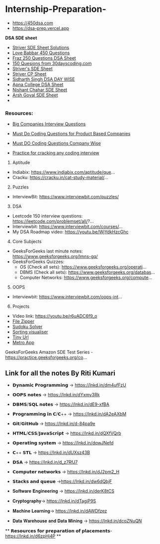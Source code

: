 # Internship-Preparation-

  - https://450dsa.com
  - https://dsa-prep.vercel.app


**DSA SDE sheet**

  - [Striver SDE Sheet Solutions](https://github.com/AkashSingh3031/Striver-SDE-Sheet-Challenge)
  - [Love Babbar 450 Questions](https://docs.google.com/spreadsheets/d/1FMdN_OCfOI0iAeDlqswCiC2DZzD4nPsb/edit#gid=1773184282)
  - [Fraz 250 Questions DSA Sheet ](https://docs.google.com/spreadsheets/d/1puwzMECvMeq5mn_6xsfd84gmpDABi80384QkwLYnMlk/edit#gid=0)
  - [150 Quesions from 30dayscoding.com]()
  - [Striver's SDE Sheet](https://docs.google.com/document/d/1SM92efk8oDl8nyVw8NHPnbGexTS9W-1gmTEYfEurLWQ/edit)
  - [Striver CP Sheet](https://docs.google.com/document/d/1vShwt8yXYUOgkF53-iYAuJXWR7Yi5VSJrW2xB49o0PM/edit)
  - [Sidharth Singh DSA DAY WISE](https://docs.google.com/spreadsheets/d/11tevcTIBQsIvRKIZLbSzCeN4mCO6wD4O5meyrAIfSXw/edit#gid=136755630)
  - [Apna College DSA Sheet]()
  - [Nishant Chahar SDE Sheet]()
  - [Arsh Goyal SDE Sheet]()
  - 

### Resources:

- [Big Companies Interview Questions](https://github.com/realabbas/big-companies-interview-questions)

- [Must Do Coding Questions for Product Based Companies](https://www.geeksforgeeks.org/must-do-coding-questions-for-product-based-companies/)

- [Must DO Coding Questions Company Wise](https://www.geeksforgeeks.org/must-coding-questions-company-wise/?ref=grb)

- [Practice for cracking any coding interview](https://www.geeksforgeeks.org/practice-for-cracking-any-coding-interview/?ref=grb)


1. Aptitude
 - Indiabix: https://www.indiabix.com/aptitude/que...
 - Cracku: https://cracku.in/cat-study-material/...


2. Puzzles
 - InterviewBit: https://www.interviewbit.com/puzzles/


3. DSA
 - Leetcode 150 interview questions: https://leetcode.com/problemset/all/?...
 - Interviewbit: https://www.interviewbit.com/courses/...
 - My DSA Roadmap video: https://youtu.be/WjYdkHzcGhc


4. Core Subjects
- GeeksForGeeks last minute notes: https://www.geeksforgeeks.org/lmns-gq/
- GeeksForGeeks Quizzes:
  - OS (Check all sets): https://www.geeksforgeeks.org/operati...
  - DBMS (Check all sets): https://www.geeksforgeeks.org/databas...
  - Computer Networks: https://www.geeksforgeeks.org/compute...


5. OOPS
 - Interviewbit: https://www.interviewbit.com/oops-int...


6. Projects
- Video link: https://youtu.be/r6uADC6f9_o
- [File Zipper](https://coderspacket.com/huffman-codi...)
- [Sudoku Solver]( https://github.com/ArjArav98/Sudoku-S...)
- [Sorting visualiser](https://github.com/dipesh-m/Sorting-V...)
- [Tiny Url](https://medium.com/@sandeep4.verma/sy...)
- [Metro App](https://github.com/KISLAYA-SRI/THE-ME...)


GeeksForGeeks Amazon SDE Test Series - https://practice.geeksforgeeks.org/co...

  
## Link for all the notes By Riti Kumari

- 𝗗𝘆𝗻𝗮𝗺𝗶𝗰 𝗣𝗿𝗼𝗴𝗿𝗮𝗺𝗺𝗶𝗻𝗴 -> https://lnkd.in/dm4ufFzU

- 𝗢𝗢𝗣𝗦 𝗻𝗼𝘁𝗲𝘀 -> https://lnkd.in/dYxmy3Rk

- 𝗗𝗕𝗠𝗦/𝗦𝗤𝗟 𝗻𝗼𝘁𝗲𝘀 -> https://lnkd.in/dE9-xfBA

- 𝗣𝗿𝗼𝗴𝗿𝗮𝗺𝗺𝗶𝗻𝗴 𝗶𝗻 𝗖/𝗖++ -> https://lnkd.in/dA2eAXbM

- 𝗚𝗶𝘁/𝗚𝗶𝘁𝗛𝘂𝗯 -> https://lnkd.in/d-84pa9e

- 𝗛𝗧𝗠𝗟/𝗖𝗦𝗦/𝗝𝗮𝘃𝗮𝗦𝗰𝗿𝗶𝗽𝘁 -> https://lnkd.in/dQXfVQrb

- 𝗢𝗽𝗲𝗿𝗮𝘁𝗶𝗻𝗴 𝘀𝘆𝘀𝘁𝗲𝗺 -> https://lnkd.in/dqwJNefd

- 𝗖++ 𝗦𝗧𝗟 -> https://lnkd.in/dUXsz43B

- 𝗗𝗦𝗔 -> https://lnkd.in/d_z7RfJ7

- 𝗖𝗼𝗺𝗽𝘂𝘁𝗲𝗿 𝗻𝗲𝘁𝘄𝗼𝗿𝗸𝘀 -> https://lnkd.in/dJ2pm2_H

- 𝗦𝘁𝗮𝗰𝗸𝘀 𝗮𝗻𝗱 𝗾𝘂𝗲𝘂𝗲 ->https://lnkd.in/dw6dQbjF

- 𝐒𝐨𝐟𝐭𝐰𝐚𝐫𝐞 𝐄𝐧𝐠𝐢𝐧𝐞𝐞𝐫𝐢𝐧𝐠 -> https://lnkd.in/derK8tCS

- 𝐂𝐫𝐲𝐩𝐭𝐨𝐠𝐫𝐚𝐩𝐡𝐲-> https://lnkd.in/dTagiP9S

- 𝐌𝐚𝐜𝐡𝐢𝐧𝐞 𝐋𝐞𝐚𝐫𝐧𝐢𝐧𝐠-> https://lnkd.in/dAWDfzez

- 𝐃𝐚𝐭𝐚 𝐖𝐚𝐫𝐞𝐡𝐨𝐮𝐬𝐞 𝐚𝐧𝐝 𝐃𝐚𝐭𝐚 𝐌𝐢𝐧𝐢𝐧𝐠 -> https://lnkd.in/dcqZNuQN


** 𝗥𝗲𝘀𝗼𝘂𝗿𝗰𝗲𝘀 𝗳𝗼𝗿 𝗽𝗿𝗲𝗽𝗮𝗿𝗮𝘁𝗶𝗼𝗻 𝗼𝗳 𝗽𝗹𝗮𝗰𝗲𝗺𝗲𝗻𝘁𝘀-https://lnkd.in/d6zpHj4P **
